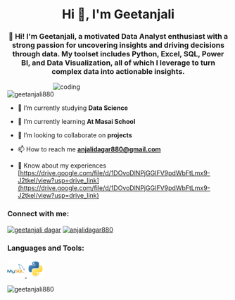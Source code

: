 


<h1 align="center">Hi 👋, I'm Geetanjali</h1>
<h3 align="center">👋 Hi! I'm Geetanjali, a motivated Data Analyst enthusiast with a strong passion for uncovering insights and driving decisions through data. My toolset includes Python, Excel, SQL, Power BI, and Data Visualization, all of which I leverage to turn complex data into actionable insights.</h3>

<img align="right" alt="coding" width="400" src="https://user-images.githubusercontent.com/55389276/140866485-8fb1c876-9a8f-4d6a-98dc-08c4981eaf70.gif">

<p align="left"> <img src="https://komarev.com/ghpvc/?username=geetanjali880&label=Profile%20views&color=0e75b6&style=flat" alt="geetanjali880" /> </p>

- 🔭 I’m currently studying **Data Science**

- 🌱 I’m currently learning **At Masai School**

- 👯 I’m looking to collaborate on **projects**

- 📫 How to reach me **anjalidagar880@gmail.com**

- 📄 Know about my experiences [https://drive.google.com/file/d/1DOvoDlNPjGGIFV9pdWbFtLmx9-J2tkeI/view?usp=drive_link](https://drive.google.com/file/d/1DOvoDlNPjGGIFV9pdWbFtLmx9-J2tkeI/view?usp=drive_link)

<h3 align="left">Connect with me:</h3>
<p align="left">
<a href="https://linkedin.com/in/geetanjali dagar" target="blank"><img align="center" src="https://raw.githubusercontent.com/rahuldkjain/github-profile-readme-generator/master/src/images/icons/Social/linked-in-alt.svg" alt="geetanjali dagar" height="30" width="40" /></a>
<a href="https://www.hackerrank.com/anjalidagar880" target="blank"><img align="center" src="https://raw.githubusercontent.com/rahuldkjain/github-profile-readme-generator/master/src/images/icons/Social/hackerrank.svg" alt="anjalidagar880" height="30" width="40" /></a>
</p>

<h3 align="left">Languages and Tools:</h3>
<p align="left"> <a href="https://www.mysql.com/" target="_blank" rel="noreferrer"> <img src="https://raw.githubusercontent.com/devicons/devicon/master/icons/mysql/mysql-original-wordmark.svg" alt="mysql" width="40" height="40"/> </a> <a href="https://www.python.org" target="_blank" rel="noreferrer"> <img src="https://raw.githubusercontent.com/devicons/devicon/master/icons/python/python-original.svg" alt="python" width="40" height="40"/> </a> </p>



<p><img align="center" src="https://github-readme-streak-stats.herokuapp.com/?user=geetanjali880&" alt="geetanjali880" /></p>
